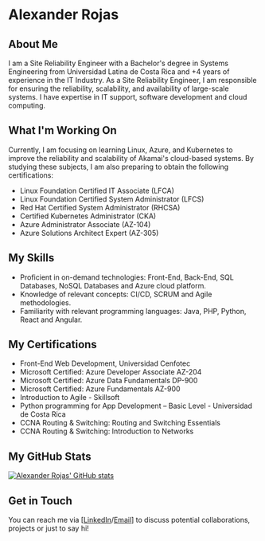 # Alexander Rojas

## About Me

I am a Site Reliability Engineer with a Bachelor's degree in Systems Engineering from Universidad Latina de Costa Rica and +4 years of experience in the IT Industry. As a Site Reliability Engineer, I am responsible for ensuring the reliability, scalability, and availability of large-scale systems. I have expertise in IT support, software development and cloud computing.

## What I'm Working On

Currently, I am focusing on learning Linux, Azure, and Kubernetes to improve the reliability and scalability of Akamai's cloud-based systems. By studying these subjects, I am also preparing to obtain the following certifications:

- Linux Foundation Certified IT Associate (LFCA)
- Linux Foundation Certified System Administrator (LFCS)
- Red Hat Certified System Administrator (RHCSA)
- Certified Kubernetes Administrator (CKA)
- Azure Administrator Associate (AZ-104)
- Azure Solutions Architect Expert (AZ-305)

## My Skills

- Proficient in on-demand technologies: Front-End, Back-End, SQL Databases, NoSQL Databases and Azure cloud platform.
- Knowledge of relevant concepts: CI/CD, SCRUM and Agile methodologies.
- Familiarity with relevant programming languages: Java, PHP, Python, React and Angular.

## My Certifications

- Front-End Web Development, Universidad Cenfotec
- Microsoft Certified: Azure Developer Associate AZ-204
- Microsoft Certified: Azure Data Fundamentals DP-900
- Microsoft Certified: Azure Fundamentals AZ-900
- Introduction to Agile - Skillsoft
- Python programming for App Development – Basic Level - Universidad de Costa Rica
- CCNA Routing & Switching: Routing and Switching Essentials
- CCNA Routing & Switching: Introduction to Networks

## My GitHub Stats

[![Alexander Rojas' GitHub stats](https://github-readme-stats.vercel.app/api?username=arojasvargas&count_private=true&show_icons=true&theme=transparent)](https://github.com/arojasvargas)

## Get in Touch

You can reach me via [[LinkedIn](https://www.linkedin.com/in/alexander-rojas-vargas-558b6a186/)/[Email](mailto:alex.rojas547@outlook.com)] to discuss potential collaborations, projects or just to say hi!
